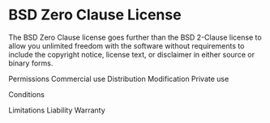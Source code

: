 BSD Zero Clause License
=======================

The BSD Zero Clause license
goes further than the BSD
2-Clause license to allow you
unlimited freedom with the
software without requirements
to include the copyright
notice, license text, or
disclaimer in either source or
binary forms.

Permissions
Commercial use
Distribution
Modification
Private use

Conditions

Limitations
Liability
Warranty
